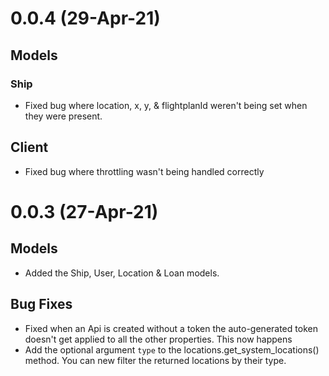 # 0.0.4 (29-Apr-21)
## Models
### Ship
- Fixed bug where location, x, y, & flightplanId weren't being set when they were present.

## Client
- Fixed bug where throttling wasn't being handled correctly

# 0.0.3 (27-Apr-21)

## Models
- Added the Ship, User, Location & Loan models. 

## Bug Fixes
- Fixed when an Api is created without a token the auto-generated token doesn't get applied to all the other properties. This now happens
- Add the optional argument `type` to the locations.get_system_locations() method. You can new filter the returned locations by their type. 
